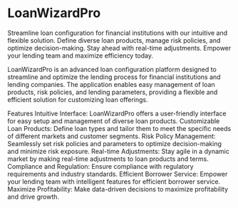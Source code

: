 # LoanWizardPro
Streamline loan configuration for financial institutions with our intuitive and flexible solution. Define diverse loan products, manage risk policies, and optimize decision-making. Stay ahead with real-time adjustments. Empower your lending team and maximize efficiency today.


LoanWizardPro is an advanced loan configuration platform designed to streamline and optimize the lending process for financial institutions and lending companies. The application enables easy management of loan products, risk policies, and lending parameters, providing a flexible and efficient solution for customizing loan offerings.

Features
Intuitive Interface: LoanWizardPro offers a user-friendly interface for easy setup and management of diverse loan products.
Customizable Loan Products: Define loan types and tailor them to meet the specific needs of different markets and customer segments.
Risk Policy Management: Seamlessly set risk policies and parameters to optimize decision-making and minimize risk exposure.
Real-time Adjustments: Stay agile in a dynamic market by making real-time adjustments to loan products and terms.
Compliance and Regulation: Ensure compliance with regulatory requirements and industry standards.
Efficient Borrower Service: Empower your lending team with intelligent features for efficient borrower service.
Maximize Profitability: Make data-driven decisions to maximize profitability and drive growth.
